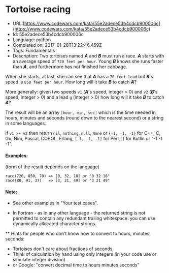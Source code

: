 # Tortoise racing

 - URL:[https://www.codewars.com/kata/55e2adece53b4cdcb900006c](https://www.codewars.com/kata/55e2adece53b4cdcb900006c)
 - Id: 55e2adece53b4cdcb900006c
 - Language: python
 - Completed on: 2017-01-28T13:22:46.459Z
 - Tags: Fundamentals
 - Description:
Two tortoises named ***A*** and ***B*** must run a race. ***A*** starts with an average speed of ```720 feet per hour```.
Young ***B*** knows she runs faster than ***A***, and furthermore has not finished her cabbage.

When she starts, at last, she can see that ***A*** has a `70 feet lead` but ***B***'s speed is `850 feet per hour`.
How long will it take ***B*** to catch ***A***?

More generally:
given two speeds `v1` (***A***'s speed, integer > 0) and `v2` (***B***'s speed, integer > 0) and a lead `g` (integer > 0)
how long will it take ***B*** to catch ***A***? 

The result will be an array ```[hour, min, sec]``` which is the time needed in hours, minutes and seconds (round down to the nearest second)
or a string in some languages.

If `v1 >= v2` then return `nil`, `nothing`, `null`, `None` or `{-1, -1, -1}` for C++, C, Go, Nim, Pascal, COBOL, Erlang, `[-1, -1, -1]` for Perl,`[]` for Kotlin or "-1 -1 -1".

#### Examples:
(form of the result depends on the language)
```
race(720, 850, 70) => [0, 32, 18] or "0 32 18"
race(80, 91, 37)   => [3, 21, 49] or "3 21 49"
```

#### Note: 

- See other examples in "Your test cases".

- In Fortran - as in any other language - the returned string is not permitted to contain any redundant trailing whitespace: you can use dynamically allocated character strings.

** Hints for people who don't know how to convert to hours, minutes, seconds:

- Tortoises don't care about fractions of seconds
- Think of calculation by hand using only integers (in your code use or simulate integer division)
- or Google: "convert decimal time to hours minutes seconds"

